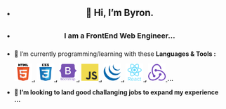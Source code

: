 - <h2 align="center">👋 Hi, I’m Byron.<h2/>
- <h3 align="center"> I am a FrontEnd Web Engineer...<h3/>
- 🌱 I’m currently programming/learning with these <b>Languages & Tools :<b/>
     <br/>
	<div>
		 <a href="https://www.w3schools.com/html/" rel="nofollow"> <img src="https://raw.githubusercontent.com/devicons/devicon/master/icons/html5/html5-original-wordmark.svg" alt="html5" width="40" height="40" style="max-width: 100%;"> </a>, 
     <a href="https://www.w3schools.com/css/" rel="nofollow"> <img src="https://raw.githubusercontent.com/devicons/devicon/master/icons/css3/css3-original-wordmark.svg" alt="css3" width="40" height="40" style="max-width: 100%;"> </a>, 
     <a href="https://getbootstrap.com"><img src="https://raw.githubusercontent.com/devicons/devicon/master/icons/bootstrap/bootstrap-plain-wordmark.svg" alt="bootstrap" width="40" height="40" style="max-width: 100%;"> <a/>, 
     <a href="https://developer.mozilla.org/en-US/docs/Web/JavaScript" rel="nofollow"><img src="https://raw.githubusercontent.com/devicons/devicon/master/icons/javascript/javascript-original.svg" alt="javascript" width="40" height="40" style="max-width: 100%;"> </a>, 
     <a href="https://jquery.com/"><img src ="https://raw.githubusercontent.com/devicons/devicon/master/icons/jquery/jquery-original.svg" alt="jquery" width="40" height="40" style="max-width: 100%;"> <a/>, 
     <a href="https://reactjs.org/" rel="nofollow"> <img src="https://raw.githubusercontent.com/devicons/devicon/master/icons/react/react-original-wordmark.svg" alt="react" width="40" height="40" style="max-width: 100%;"> </a>, 
     <a href="https://redux.js.org" rel="nofollow"> <img src="https://raw.githubusercontent.com/devicons/devicon/master/icons/redux/redux-original.svg" alt="redux" width="40" height="40" style="max-width: 100%;"> </a>...
		<div/>
    
- 💞️ I’m looking to land good challanging jobs to expand my experience ...
<!--- 📫<b> Contact:<b/> send a text on whatsapp(+2348082976168).--->

<!---
byron-a/byron-a is a ✨ special ✨ repository because its `README.md` (this file) appears on your GitHub profile.
You can click the Preview link to take a look at your changes.
--->
